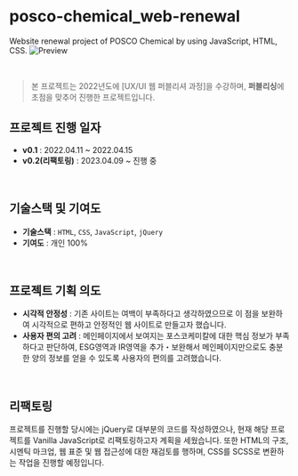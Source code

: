 # posco-chemical_web-renewal
Website renewal project of POSCO Chemical by using JavaScript, HTML, CSS.
![Preview]("./assets/Preveiw.png")

<br />

> 본 프로젝트는 2022년도에 [UX/UI 웹 퍼블리셔 과정]을 수강하며, **퍼블리싱**에 초점을 맞추어 진행한 프로젝트입니다. 

## 프로젝트 진행 일자
- **v0.1** : 2022.04.11 ~ 2022.04.15
- **v0.2(리팩토링)** : 2023.04.09 ~ 진행 중

<br />

## 기술스택 및 기여도
- **기술스택** : `HTML`, `CSS`, `JavaScript`, `jQuery`
- **기여도** : 개인 100%

<br />

## 프로젝트 기획 의도
- **시각적 안정성** : 기존 사이트는 여백이 부족하다고 생각하였으므로 이 점을 보완하여 시각적으로 편하고 안정적인 웹 사이트로 만들고자 했습니다. 
- **사용자 편의 고려** : 메인페이지에서 보여지는 포스코케미칼에 대한 핵심 정보가 부족하다고 판단하여, ESG영역과 IR영역을 추가・보완해서 메인페이지만으로도 충분한 양의 정보를 얻을 수 있도록 사용자의 편의를 고려했습니다.

<br />

## 리팩토링
프로젝트를 진행할 당시에는 jQuery로 대부분의 코드를 작성하였으나, 현재 해당 프로젝트를 Vanilla JavaScript로 리팩토링하고자 계획을 세웠습니다. 또한 HTML의 구조, 시멘틱 마크업, 웹 표준 및 웹 접근성에 대한 재검토를 행하며, CSS를 SCSS로 변환하는 작업을 진행할 예정입니다. 
